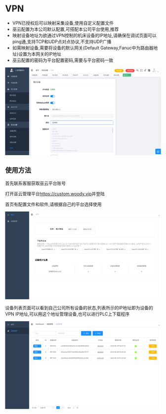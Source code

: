 # VPN

* VPN已授权后可以映射采集设备,使用自定义配置文件
* 巫云配置为本公司默认配置,可搭配本公司平台使用,推荐
* 映射设备地址为欲通过VPN控制的机床设备的IP地址,请确保在调试页面可以ping通,支持TCP和UDP点对点协议,不支持UDP广播
* 如需映射设备,需要将设备的默认网关(Default Gateway,Fanuc中为路由器地址)设置为本网关的IP地址
* 巫云配置的密码为平台配置密码,需要与平台密码一致

![](/img/vpn-1.png)

## 使用方法
首先联系客服获取巫云平台账号

打开巫云管理平台<https://custom.woody.vip>并登陆

首页有配置文件和软件,请根据自己的平台选择使用

![](/img/vpn-2.png)

设备列表页面可以看到自己公司所有设备的状态,列表所示的IP地址即为设备的VPN IP地址,可以用这个地址管理设备,也可以进行PLC上下载程序

![](/img/vpn-3.png)

